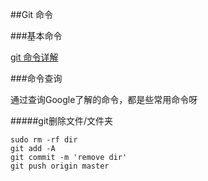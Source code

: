 ##Git 命令

###基本命令

[git 命令详解](http://blog.csdn.net/ithomer/article/details/7529022)



###命令查询

通过查询Google了解的命令，都是些常用命令呀

#####git删除文件/文件夹

	sudo rm -rf dir
	git add -A
	git commit -m 'remove dir'
	git push origin master

###